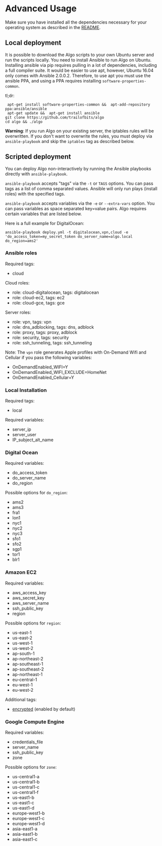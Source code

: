 # Advanced Usage

Make sure you have installed all the dependencies necessary for your operating system as described in the [README](../README.md).

## Local deployment

It is possible to download the Algo scripts to your own Ubuntu server and run the scripts locally. You need to install Ansible to run Algo on Ubuntu. Installing ansible via pip requires pulling in a lot of dependencies, including a full compiler suite. It would be easier to use apt, however, Ubuntu 16.04 only comes with Ansible 2.0.0.2. Therefore, to use apt you must use the ansible PPA, and using a PPA requires installing `software-properties-common`.

tl;dr:

```shell
 apt-get install software-properties-common &&  apt-add-repository ppa:ansible/ansible
 apt-get update &&  apt-get install ansible
git clone https://github.com/trailofbits/algo
cd algo && ./algo
```

**Warning**: If you run Algo on your existing server, the iptables rules will be overwritten. If you don't want to overwrite the rules, you must deploy via `ansible-playbook` and skip the `iptables` tag as described below.

## Scripted deployment

You can deploy Algo non-interactively by running the Ansible playbooks directly with `ansible-playbook`.

`ansible-playbook` accepts "tags" via the `-t` or `TAGS` options. You can pass tags as a list of comma separated values. Ansible will only run plays (install roles) with the specified tags.

`ansible-playbook` accepts variables via the `-e` or `--extra-vars` option. You can pass variables as space separated key=value pairs. Algo requires certain variables that are listed below.

Here is a full example for DigitalOcean:

```shell
ansible-playbook deploy.yml -t digitalocean,vpn,cloud -e 'do_access_token=my_secret_token do_server_name=algo.local do_region=ams2'
```

### Ansible roles

Required tags:

- cloud

Cloud roles:

- role: cloud-digitalocean, tags: digitalocean
- role: cloud-ec2, tags: ec2
- role: cloud-gce, tags: gce

Server roles:

- role: vpn, tags: vpn
- role: dns_adblocking, tags: dns, adblock
- role: proxy, tags: proxy, adblock
- role: security, tags: security
- role: ssh_tunneling, tags: ssh_tunneling

Note: The `vpn` role generates Apple profiles with On-Demand Wifi and Cellular if you pass the following variables:

- OnDemandEnabled_WIFI=Y
- OnDemandEnabled_WIFI_EXCLUDE=HomeNet
- OnDemandEnabled_Cellular=Y

### Local Installation

Required tags:

- local

Required variables:

- server_ip
- server_user
- IP_subject_alt_name

### Digital Ocean

Required variables:

- do_access_token
- do_server_name
- do_region

Possible options for `do_region`:

- ams2
- ams3
- fra1
- lon1
- nyc1
- nyc2
- nyc3
- sfo1
- sfo2
- sgp1
- tor1
- blr1

### Amazon EC2

Required variables:

- aws_access_key
- aws_secret_key
- aws_server_name
- ssh_public_key
- region

Possible options for `region`:

- us-east-1
- us-east-2
- us-west-1
- us-west-2
- ap-south-1
- ap-northeast-2
- ap-southeast-1
- ap-southeast-2
- ap-northeast-1
- eu-central-1
- eu-west-1
- eu-west-2

Additional tags:

- [encrypted](https://aws.amazon.com/blogs/aws/new-encrypted-ebs-boot-volumes/) (enabled by default)

### Google Compute Engine

Required variables:

- credentials_file
- server_name
- ssh_public_key
- zone

Possible options for `zone`:

- us-central1-a
- us-central1-b
- us-central1-c
- us-central1-f
- us-east1-b
- us-east1-c
- us-east1-d
- europe-west1-b
- europe-west1-c
- europe-west1-d
- asia-east1-a
- asia-east1-b
- asia-east1-c

